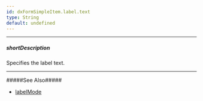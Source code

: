 ```yaml
---
id: dxFormSimpleItem.label.text
type: String
default: undefined
---
```

---
##### shortDescription
Specifies the label text.

---
#####See Also#####
- [labelMode](/api-reference/10%20UI%20Components/dxForm/1%20Configuration/labelMode.md '/Documentation/ApiReference/UI_Components/dxForm/Configuration/#labelMode')